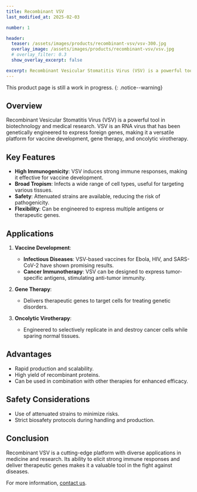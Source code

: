 ```yaml
---
title: Recombinant VSV
last_modified_at: 2025-02-03

number: 1

header:
  teaser: /assets/images/products/recombinant-vsv/vsv-300.jpg
  overlay_image: /assets/images/products/recombinant-vsv/vsv.jpg
  # overlay_filter: 0.3
  show_overlay_excerpt: false

excerpt: Recombinant Vesicular Stomatitis Virus (VSV) is a powerful tool in biotechnology and medical research. VSV is an RNA virus that has been genetically engineered to express foreign genes, making it a versatile platform for vaccine development, gene therapy, and oncolytic virotherapy.
---
```


This product page is still a work in progress.
{: .notice--warning}

## Overview
Recombinant Vesicular Stomatitis Virus (VSV) is a powerful tool in biotechnology and medical research. VSV is an RNA virus that has been genetically engineered to express foreign genes, making it a versatile platform for vaccine development, gene therapy, and oncolytic virotherapy.

## Key Features
- **High Immunogenicity**: VSV induces strong immune responses, making it effective for vaccine development.
- **Broad Tropism**: Infects a wide range of cell types, useful for targeting various tissues.
- **Safety**: Attenuated strains are available, reducing the risk of pathogenicity.
- **Flexibility**: Can be engineered to express multiple antigens or therapeutic genes.

## Applications
1. **Vaccine Development**:
   - **Infectious Diseases**: VSV-based vaccines for Ebola, HIV, and SARS-CoV-2 have shown promising results.
   - **Cancer Immunotherapy**: VSV can be designed to express tumor-specific antigens, stimulating anti-tumor immunity.

2. **Gene Therapy**:
   - Delivers therapeutic genes to target cells for treating genetic disorders.

3. **Oncolytic Virotherapy**:
   - Engineered to selectively replicate in and destroy cancer cells while sparing normal tissues.

## Advantages
- Rapid production and scalability.
- High yield of recombinant proteins.
- Can be used in combination with other therapies for enhanced efficacy.

## Safety Considerations
- Use of attenuated strains to minimize risks.
- Strict biosafety protocols during handling and production.

## Conclusion
Recombinant VSV is a cutting-edge platform with diverse applications in medicine and research. Its ability to elicit strong immune responses and deliver therapeutic genes makes it a valuable tool in the fight against diseases.

For more information, [contact us](/contact).
